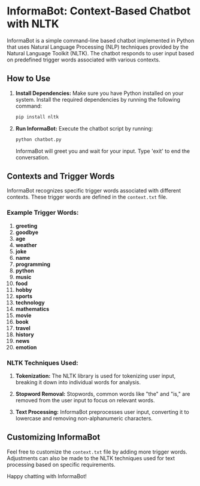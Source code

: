 # InformaBot: Context-Based Chatbot with NLTK

InformaBot is a simple command-line based chatbot implemented in Python that uses Natural Language Processing (NLP) techniques provided by the Natural Language Toolkit (NLTK). The chatbot responds to user input based on predefined trigger words associated with various contexts.

## How to Use

1. **Install Dependencies:**
   Make sure you have Python installed on your system. Install the required dependencies by running the following command:

   ```bash
   pip install nltk
   ```

2. **Run InformaBot:**
   Execute the chatbot script by running:

   ```bash
   python chatbot.py
   ```

   InformaBot will greet you and wait for your input. Type 'exit' to end the conversation.

## Contexts and Trigger Words

InformaBot recognizes specific trigger words associated with different contexts. These trigger words are defined in the `context.txt` file.

### Example Trigger Words:

1. **greeting**
2. **goodbye**
3. **age**
4. **weather**
5. **joke**
6. **name**
7. **programming**
8. **python**
9. **music**
10. **food**
11. **hobby**
12. **sports**
13. **technology**
14. **mathematics**
15. **movie**
16. **book**
17. **travel**
18. **history**
19. **news**
20. **emotion**

### NLTK Techniques Used:

1. **Tokenization:**
   The NLTK library is used for tokenizing user input, breaking it down into individual words for analysis.

2. **Stopword Removal:**
   Stopwords, common words like "the" and "is," are removed from the user input to focus on relevant words.

3. **Text Processing:**
   InformaBot preprocesses user input, converting it to lowercase and removing non-alphanumeric characters.

## Customizing InformaBot

Feel free to customize the `context.txt` file by adding more trigger words. Adjustments can also be made to the NLTK techniques used for text processing based on specific requirements.

Happy chatting with InformaBot!
